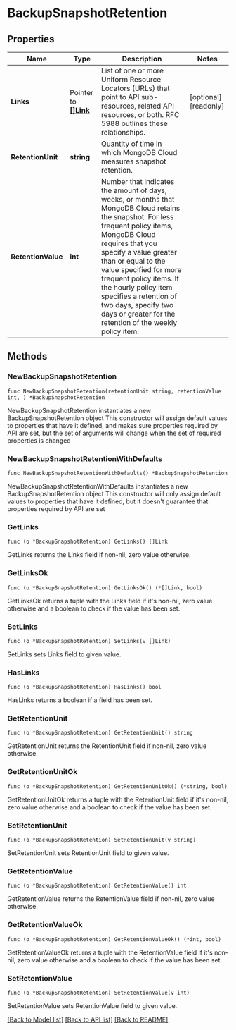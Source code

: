 # BackupSnapshotRetention

## Properties

Name | Type | Description | Notes
------------ | ------------- | ------------- | -------------
**Links** | Pointer to [**[]Link**](Link.md) | List of one or more Uniform Resource Locators (URLs) that point to API sub-resources, related API resources, or both. RFC 5988 outlines these relationships. | [optional] [readonly] 
**RetentionUnit** | **string** | Quantity of time in which MongoDB Cloud measures snapshot retention. | 
**RetentionValue** | **int** | Number that indicates the amount of days, weeks, or months that MongoDB Cloud retains the snapshot. For less frequent policy items, MongoDB Cloud requires that you specify a value greater than or equal to the value specified for more frequent policy items. If the hourly policy item specifies a retention of two days, specify two days or greater for the retention of the weekly policy item. | 

## Methods

### NewBackupSnapshotRetention

`func NewBackupSnapshotRetention(retentionUnit string, retentionValue int, ) *BackupSnapshotRetention`

NewBackupSnapshotRetention instantiates a new BackupSnapshotRetention object
This constructor will assign default values to properties that have it defined,
and makes sure properties required by API are set, but the set of arguments
will change when the set of required properties is changed

### NewBackupSnapshotRetentionWithDefaults

`func NewBackupSnapshotRetentionWithDefaults() *BackupSnapshotRetention`

NewBackupSnapshotRetentionWithDefaults instantiates a new BackupSnapshotRetention object
This constructor will only assign default values to properties that have it defined,
but it doesn't guarantee that properties required by API are set

### GetLinks

`func (o *BackupSnapshotRetention) GetLinks() []Link`

GetLinks returns the Links field if non-nil, zero value otherwise.

### GetLinksOk

`func (o *BackupSnapshotRetention) GetLinksOk() (*[]Link, bool)`

GetLinksOk returns a tuple with the Links field if it's non-nil, zero value otherwise
and a boolean to check if the value has been set.

### SetLinks

`func (o *BackupSnapshotRetention) SetLinks(v []Link)`

SetLinks sets Links field to given value.

### HasLinks

`func (o *BackupSnapshotRetention) HasLinks() bool`

HasLinks returns a boolean if a field has been set.

### GetRetentionUnit

`func (o *BackupSnapshotRetention) GetRetentionUnit() string`

GetRetentionUnit returns the RetentionUnit field if non-nil, zero value otherwise.

### GetRetentionUnitOk

`func (o *BackupSnapshotRetention) GetRetentionUnitOk() (*string, bool)`

GetRetentionUnitOk returns a tuple with the RetentionUnit field if it's non-nil, zero value otherwise
and a boolean to check if the value has been set.

### SetRetentionUnit

`func (o *BackupSnapshotRetention) SetRetentionUnit(v string)`

SetRetentionUnit sets RetentionUnit field to given value.


### GetRetentionValue

`func (o *BackupSnapshotRetention) GetRetentionValue() int`

GetRetentionValue returns the RetentionValue field if non-nil, zero value otherwise.

### GetRetentionValueOk

`func (o *BackupSnapshotRetention) GetRetentionValueOk() (*int, bool)`

GetRetentionValueOk returns a tuple with the RetentionValue field if it's non-nil, zero value otherwise
and a boolean to check if the value has been set.

### SetRetentionValue

`func (o *BackupSnapshotRetention) SetRetentionValue(v int)`

SetRetentionValue sets RetentionValue field to given value.



[[Back to Model list]](../README.md#documentation-for-models) [[Back to API list]](../README.md#documentation-for-api-endpoints) [[Back to README]](../README.md)


